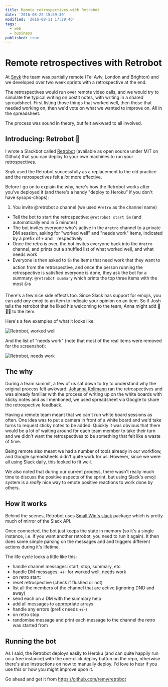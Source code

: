 ```yaml
---
title: Remote retrospectives with Retrobot
date: '2016-08-22 15:59:30'
modified: '2016-08-11 17:29:46'
tags:
  - web
  - business
published: true
---
```

# Remote retrospectives with Retrobot

At [Snyk](https://snyk.io) the team was partially remote (Tel Aviv, London and Brighton) and we developed over two week sprints with a retrospective at the end.

The retrospectives would run over remote video calls, and we would try to simulate the typical writing on postit notes, with writing in a shared spreadsheet. First listing those things that worked well, then those that needed working on, then we'd vote on what we wanted to improve on. All in the spreadsheet.

The process was sound in theory, but felt awkward to all involved.

<!--more-->

## Introducing: Retrobot 🤖

I wrote a Slackbot called [Retrobot](https://github.com/remy/retrobot#-retrobot) (available as open source under MIT on Github) that you can deploy to your own machines to run your retrospectives.

Snyk used the Retrobot successfully as a replacement to the old practice and the retrospectives felt a *lot* more effective.

Before I go on to explain the why, here's how the Retrobot works after you've deployed it (and there's a handy "deploy to Heroku" if you don't have sysops-chops):

1. You invite @retrobot a channel (we used `#retro` as the channel name)
- Tell the bot to start the retrospective: `@retrobot start 5m` (and automatically end in 5 minutes)
- The bot invites everyone who's active in the `#retro` channel to a private DM session, asking for "worked well" and "needs work" items, indicated by a prefix of `+` and `-` respectively
- Once the retro is over, the bot invites everyone back into the `#retro` channel, and prints out a shuffled list of what worked well, and what needs work
- Everyone is then asked to 👍 the items that need work that they want to action from the retrospective, and once the person running the retrospective is satisfied everyone is done, they ask the bot for a summary: `@retrobot summary` which prints the top three items with the most 👍s

There's a few nice side effects too. Since Slack has support for emojis, you can add *any* emoji to an item to indicate your opinion on an item. So if Josh tells the retrobot that he liked his welcoming to the team, Anna might add 💙🍰🎆 to the item.

Here's a few examples of what it looks like:

![Retrobot, worked well](/images/retro-worked-well.png)

And the list of "needs work" (note that most of the real items were removed for the screenshot):

![Retrobot, needs work](/images/retro-needs-work.png)

## The why

During a team summit, a few of us sat down to try to understand why the original process felt awkward. [Johanna Kollmann](https://twitter.com/johannakoll) ran the retrospectives and was already familiar with the process of writing up on the white boards with sticky notes and as I mentioned, we used spreadsheet via Google to share the retrospective feedback.

Having a remote team meant that we can't run white board sessions as often. One idea was to put a camera in front of a white board and we'd take turns to request sticky notes to be added. Quickly it was obvious that there would be a lot of waiting around for each team member to take their turn and we didn't want the retrospectives to be something that felt like a waste of time.

Being remote also meant we had a number of tools already in our workflow, and Google spreadsheets didn't quite work for us. However, since we were all using Slack daily, this looked to fit well.

We also noted that during our current process, there wasn't really much time to discuss the positive aspects of the sprint, but using Slack's emoji system is a *really* nice way to emote positive reactions to work done by others.

## How it works

Behind the scenes, Retrobot uses [Small Win's slack](https://github.com/smallwins/slack) package which is pretty much of mirror of the Slack API.

Once connected, the bot just keeps the state in memory (so it's a single instance, i.e. if you want another retrobot, you need to run it again). It then does some simple parsing on the messages and and triggers different actions during it's lifetime.

The life cycle looks a little like this:

- handle channel messages: start, stop, summary, etc
- handle DM messages: +/- for worked well, needs work
- on retro start:
 - reset retrospective (check if flushed or not)
 - list all the members of the channel that are active (ignoring DND and away)
 - send each on a DM with the summary help
 - add all messages to appropriate arrays
 - handle any errors (prefix needs +/-)
- on retro stop
 - randomise message and print each message to the channel the retro was started from

## Running the bot

As I said, the Retrobot deploys easily to Heroku (and can quite happily run on a free instance) with the one-click deploy button on the repo, otherwise there's also instructions on how to manually deploy. I'd love to hear if you use this or how you might improve upon it.

Go ahead and get it from https://github.com/remy/retrobot
